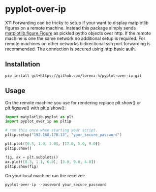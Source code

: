 # pyplot-over-ip
X11 Forwarding can be tricky to setup if your want to display matplotlib figures on a remote machine. Instead this package simply sends [matplotlib.figure.Figure](https://matplotlib.org/stable/api/_as_gen/matplotlib.figure.Figure.html) as pickled pytho objects over http. If the remote machine is one the same network no additional setup is required. For remote machines on other networks bidirectional ssh port forwarding is recommended. The connection is secured using http basic auth.

## Installation

```shell
pip install git+https://github.com/lorenz-h/pyplot-over-ip.git
```

## Usage
On the remote machine you use for rendering replace plt.show() or plt.figsave() with pltip.show():
```python
import matplotlib.pyplot as plt
import pyplot_over_ip as pltip

# run this once when starting your script.
pltip.setup("192.168.178.13", "your_secure_password")

plt.plot([0.5, 1.0, 3.0], [12.0, 5.0, 8.0])
pltip.show()

fig, ax = plt.subplots()
ax.plot([0.3, 1.1, 6.0], [3.0, 9.0, 4.0])
pltip.show(fig)

```
On your local machine run the receiver:

```shell
pyplot-over-ip --password your_secure_password
```
